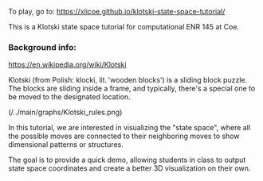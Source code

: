 To play, go to:
https://xlicoe.github.io/klotski-state-space-tutorial/

This is a Klotski state space tutorial for computational ENR 145 at Coe.


### Background info:

https://en.wikipedia.org/wiki/Klotski

Klotski (from Polish: klocki, lit. 'wooden blocks') is a sliding block puzzle. The blocks are sliding inside a frame, and typically, there's a special one to be moved to the designated location.

(/../main/graphs/Klotski_rules.png)

In this tutorial, we are interested in visualizing the "state space", where all the possible moves are connected to their neighboring moves to show dimensional patterns or structures.

The goal is to provide a quick demo, allowing students in class to output state space coordinates and create a better 3D visualization on their own.
